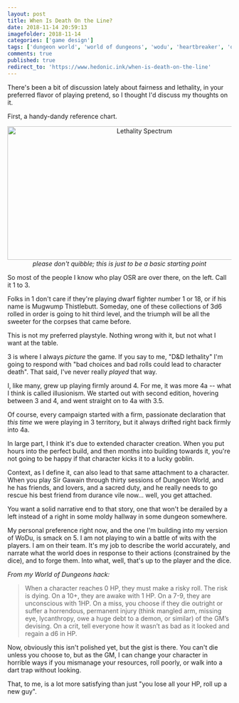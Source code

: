 ```yaml
---
layout: post
title: When Is Death On the Line?
date: 2018-11-14 20:59:13
imagefolder: 2018-11-14
categories: ['game design']
tags: ['dungeon world', 'world of dungeons', 'wodu', 'heartbreaker', 'osr', 'megadungeon', 'stonehell']
comments: true
published: true
redirect_to: 'https://www.hedonic.ink/when-is-death-on-the-line'
---
```


There's been a bit of discussion lately about fairness and lethality, in your preferred flavor of playing pretend, so I thought I'd discuss my thoughts on it.

First, a handy-dandy reference chart.

<!--more-->

<center>
<img src="{{ site.baseurl }}/img/posts/{{page.imagefolder}}/lethalityspectrum.png" alt="Lethality Spectrum" style="width: 600px; height: 300px"/><br>
<i> please don't quibble; this is just to be a basic starting point</i>
</center>

So most of the people I know who play OSR are over there, on the left. Call it 1 to 3.

Folks in 1 don't care if they're playing dwarf fighter number 1 or 18, or if his name is Mugwump Thistlebutt. Someday, one of these collections of 3d6 rolled in order is going to hit third level, and the triumph will be all the sweeter for the corpses that came before.

This is not my preferred playstyle. Nothing wrong with it, but not what I want at the table.

3 is where I always *picture* the game. If you say to me, "D&D lethality" I'm going to respond with "bad choices and bad rolls could lead to character death". That said, I've never really *played* that way.

I, like many, grew up playing firmly around 4. For me, it was more 4a -- what I think is called illusionism. We started out with second edition, hovering between 3 and 4, and went straight on to 4a with 3.5.

Of course, every campaign started with a firm, passionate declaration that *this time* we were playing in 3 territory, but it always drifted right back firmly into 4a.

In large part, I think it's due to extended character creation. When you put hours into the perfect build, and then months into building towards it, you're not going to be happy if that character kicks it to a lucky goblin.

Context, as I define it, can also lead to that same attachment to a character. When you play Sir Gawain through thirty sessions of Dungeon World, and he has friends, and lovers, and a sacred duty, and he really needs to go rescue his best friend from durance vile now... well, you get attached.

You want a solid narrative end to that story, one that won't be derailed by a left instead of a right in some moldy hallway in some dungeon somewhere.

My personal preference right now, and the one I'm building into my version of WoDu, is smack on 5. I am not playing to win a battle of wits with the players. I am on their team. It's my job to describe the world accurately, and narrate what the world does in response to their actions (constrained by the dice), and to forge them. Into what, well, that's up to the player and the dice.

*From my World of Dungeons hack:*

>When a character reaches 0 HP, they must make a risky roll. The risk is dying. On a 10+, they are awake with 1 HP. On a 7-9, they are unconscious with 1HP. On a miss, you choose if they die outright or suffer a horrendous, permanent injury (think mangled arm, missing eye, lycanthropy, owe a huge debt to a demon, or similar) of the GMʼs devising. On a crit, tell everyone how it wasnʼt as bad as it looked and regain a d6 in HP.

Now, obviously this isn't polished yet, but the gist is there. You can't die unless you choose to, but as the GM, I can change your character in horrible ways if you mismanage your resources, roll poorly, or walk into a dart trap without looking.

That, to me, is a lot more satisfying than just "you lose all your HP, roll up a new guy".
